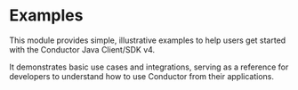 # Examples

This module provides simple, illustrative examples to help users get started with the Conductor Java Client/SDK v4. 

It demonstrates basic use cases and integrations, serving as a reference for developers to understand how to use Conductor from their applications.